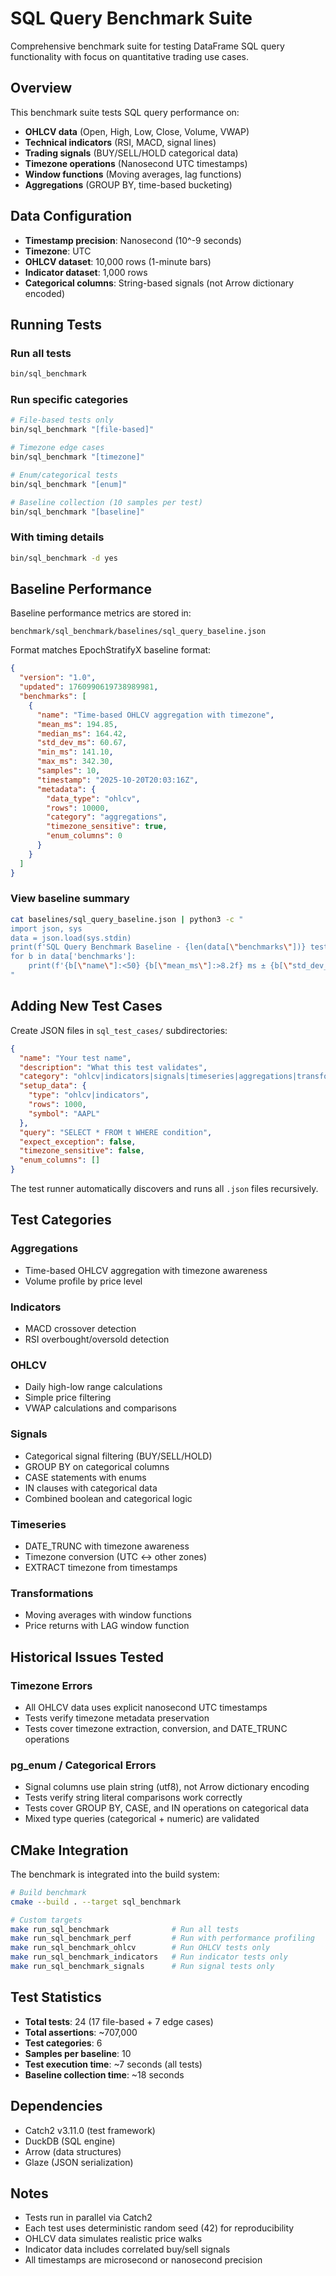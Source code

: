 # SQL Query Benchmark Suite

Comprehensive benchmark suite for testing DataFrame SQL query functionality with focus on quantitative trading use cases.

## Overview

This benchmark suite tests SQL query performance on:
- **OHLCV data** (Open, High, Low, Close, Volume, VWAP)
- **Technical indicators** (RSI, MACD, signal lines)
- **Trading signals** (BUY/SELL/HOLD categorical data)
- **Timezone operations** (Nanosecond UTC timestamps)
- **Window functions** (Moving averages, lag functions)
- **Aggregations** (GROUP BY, time-based bucketing)

## Data Configuration

- **Timestamp precision**: Nanosecond (10^-9 seconds)
- **Timezone**: UTC
- **OHLCV dataset**: 10,000 rows (1-minute bars)
- **Indicator dataset**: 1,000 rows
- **Categorical columns**: String-based signals (not Arrow dictionary encoded)

## Running Tests

### Run all tests
```bash
bin/sql_benchmark
```

### Run specific categories
```bash
# File-based tests only
bin/sql_benchmark "[file-based]"

# Timezone edge cases
bin/sql_benchmark "[timezone]"

# Enum/categorical tests
bin/sql_benchmark "[enum]"

# Baseline collection (10 samples per test)
bin/sql_benchmark "[baseline]"
```

### With timing details
```bash
bin/sql_benchmark -d yes
```

## Baseline Performance

Baseline performance metrics are stored in:
```
benchmark/sql_benchmark/baselines/sql_query_baseline.json
```

Format matches EpochStratifyX baseline format:
```json
{
  "version": "1.0",
  "updated": 1760990619738989981,
  "benchmarks": [
    {
      "name": "Time-based OHLCV aggregation with timezone",
      "mean_ms": 194.85,
      "median_ms": 164.42,
      "std_dev_ms": 60.67,
      "min_ms": 141.10,
      "max_ms": 342.30,
      "samples": 10,
      "timestamp": "2025-10-20T20:03:16Z",
      "metadata": {
        "data_type": "ohlcv",
        "rows": 10000,
        "category": "aggregations",
        "timezone_sensitive": true,
        "enum_columns": 0
      }
    }
  ]
}
```

### View baseline summary
```bash
cat baselines/sql_query_baseline.json | python3 -c "
import json, sys
data = json.load(sys.stdin)
print(f'SQL Query Benchmark Baseline - {len(data[\"benchmarks\"])} tests')
for b in data['benchmarks']:
    print(f'{b[\"name\"]:<50} {b[\"mean_ms\"]:>8.2f} ms ± {b[\"std_dev_ms\"]:>6.2f}')
"
```

## Adding New Test Cases

Create JSON files in `sql_test_cases/` subdirectories:

```json
{
  "name": "Your test name",
  "description": "What this test validates",
  "category": "ohlcv|indicators|signals|timeseries|aggregations|transformations",
  "setup_data": {
    "type": "ohlcv|indicators",
    "rows": 1000,
    "symbol": "AAPL"
  },
  "query": "SELECT * FROM t WHERE condition",
  "expect_exception": false,
  "timezone_sensitive": false,
  "enum_columns": []
}
```

The test runner automatically discovers and runs all `.json` files recursively.

## Test Categories

### Aggregations
- Time-based OHLCV aggregation with timezone awareness
- Volume profile by price level

### Indicators
- MACD crossover detection
- RSI overbought/oversold detection

### OHLCV
- Daily high-low range calculations
- Simple price filtering
- VWAP calculations and comparisons

### Signals
- Categorical signal filtering (BUY/SELL/HOLD)
- GROUP BY on categorical columns
- CASE statements with enums
- IN clauses with categorical data
- Combined boolean and categorical logic

### Timeseries
- DATE_TRUNC with timezone awareness
- Timezone conversion (UTC ↔ other zones)
- EXTRACT timezone from timestamps

### Transformations
- Moving averages with window functions
- Price returns with LAG window function

## Historical Issues Tested

### Timezone Errors
- All OHLCV data uses explicit nanosecond UTC timestamps
- Tests verify timezone metadata preservation
- Tests cover timezone extraction, conversion, and DATE_TRUNC operations

### pg_enum / Categorical Errors
- Signal columns use plain string (utf8), not Arrow dictionary encoding
- Tests verify string literal comparisons work correctly
- Tests cover GROUP BY, CASE, and IN operations on categorical data
- Mixed type queries (categorical + numeric) are validated

## CMake Integration

The benchmark is integrated into the build system:

```bash
# Build benchmark
cmake --build . --target sql_benchmark

# Custom targets
make run_sql_benchmark              # Run all tests
make run_sql_benchmark_perf         # Run with performance profiling
make run_sql_benchmark_ohlcv        # Run OHLCV tests only
make run_sql_benchmark_indicators   # Run indicator tests only
make run_sql_benchmark_signals      # Run signal tests only
```

## Test Statistics

- **Total tests**: 24 (17 file-based + 7 edge cases)
- **Total assertions**: ~707,000
- **Test categories**: 6
- **Samples per baseline**: 10
- **Test execution time**: ~7 seconds (all tests)
- **Baseline collection time**: ~18 seconds

## Dependencies

- Catch2 v3.11.0 (test framework)
- DuckDB (SQL engine)
- Arrow (data structures)
- Glaze (JSON serialization)

## Notes

- Tests run in parallel via Catch2
- Each test uses deterministic random seed (42) for reproducibility
- OHLCV data simulates realistic price walks
- Indicator data includes correlated buy/sell signals
- All timestamps are microsecond or nanosecond precision

